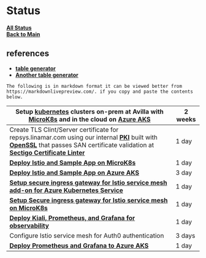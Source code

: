 # Status

**[All Status](../weekly/status_list.md)**\
**[Back to Main](../../../README.md)**

## references

- **[table generator](https://tableconvert.com/markdown-generator)**
- **[Another table generator](https://www.tablesgenerator.com/markdown_tables)**

```text
The following is in markdown format it can be viewed better from https://markdownlivepreview.com/. if you copy and paste the contents below.
```

| Setup **[kubernetes](https://kubernetes.io/docs/concepts/overview/)** clusters on-prem at Avilla with **[MicroK8s](https://microk8s.io/docs)** and in the cloud on **[Azure AKS](https://learn.microsoft.com/en-us/azure/aks/what-is-aks)**                                                                                                          | 2 weeks |
|------------------------------------------------------------------------------------------------------------------------------------------------------------------------------------------------------------------------------------------------------------------------------------------------------------------------------------------------------|---------|
| Create TLS Clint/Server certificate for repsys.linamar.com  using our internal **[PKI](https://www.keyfactor.com/education-center/what-is-pki/)** built with **[OpenSSL](https://www.golinuxcloud.com/openssl-create-certificate-chain-linux/)** that passes SAN certificate validation at **[Sectigo Certificate Linter](https://crt.sh/lintcert)** | 1 day   |
| **[Deploy Istio and Sample App on MicroK8s](../../k8s/istio-install-part-1.md)**                                                                                                                                                                                                                                                                     | 1 day   |
| **[Deploy Istio and Sample App on Azure AKS](../../k8s/istio-install-aks.md)**                                                                                                                                                                                                                                                                       | 3 day   |
| **[Setup secure ingress gateway for Istio service mesh add-on for Azure Kubernetes Service](../../../azure/mobexglobal.com/aks/istio_secure_gateway.md)**                                                                                                                                                                                            | 1 day   |
| **[Setup Secure ingress gateway for Istio service mesh on MicroK8s](../../k8s/istio-install-part-2.md)**                                                                                                                                                                                                                                             | 1 day   |
| **[Deploy Kiali, Prometheus, and Grafana for observability](../../k8s/istio-install-part-1.md)**                                                                                                                                                                                                                                                     | 1 day   |
| Configure Istio service mesh for Auth0 authentication                                                                                                                                                                                                                                                                                                | 3 days  |
| **[Deploy Prometheus and Grafana to Azure AKS](../../k8s/istio-install-aks.md)**                                                                                                                                                                                                                                                                     | 1 day   |